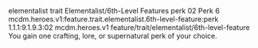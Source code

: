 <ability>
  <metadata>
    <class>elementalist</class>
    <feature_type>trait</feature_type>
    <file_dpath>Elementalist/6th-Level Features</file_dpath>
    <item_id>perk</item_id>
    <item_index>02</item_index>
    <item_name>Perk</item_name>
    <level>6</level>
    <scc>mcdm.heroes.v1:feature.trait.elementalist.6th-level-feature:perk</scc>
    <scdc>1.1.1:9.1.9.3:02</scdc>
    <source>mcdm.heroes.v1</source>
    <type>feature/trait/elementalist/6th-level-feature</type>
  </metadata>
  <effects>
    <effect type="mundane">You gain one crafting, lore, or supernatural perk of your choice.</effect>
  </effects>
</ability>
